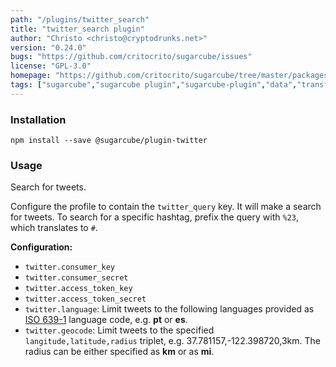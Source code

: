```yaml
---
path: "/plugins/twitter_search"
title: "twitter_search plugin"
author: "Christo <christo@cryptodrunks.net>"
version: "0.24.0"
bugs: "https://github.com/critocrito/sugarcube/issues"
license: "GPL-3.0"
homepage: "https://github.com/critocrito/sugarcube/tree/master/packages/plugin-twitter#readme"
tags: ["sugarcube","sugarcube plugin","sugarcube-plugin","data","transformation","twitter"]
---
```


### Installation
    npm install --save @sugarcube/plugin-twitter


### Usage
Search for tweets.

Configure the profile to contain the `twitter_query` key. It will make a
search for tweets. To search for a specific hashtag, prefix the query with
`%23`, which translates to `#`.

**Configuration:**

-   `twitter.consumer_key`
-   `twitter.consumer_secret`
-   `twitter.access_token_key`
-   `twitter.access_token_secret`
-   `twitter.language`: Limit tweets to the following languages provided as [ISO
    639-1](http://en.wikipedia.org/wiki/List_of_ISO_639-1_codes) language code,
    e.g. **pt** or **es**.
-   `twitter.geocode`: Limit tweets to the specified `langitude,latitude,radius`
    triplet, e.g. 37.781157,-122.398720,3km. The radius can be either specified
    as **km** or as **mi**.
